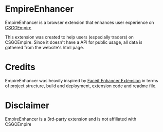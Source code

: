# EmpireEnhancer
EmpireEnhancer is a browser extension that enhances user experience on [CSGOEmpire](https://csgoempire.com/)

This extension was created to help users (especially traders) on CSGOEmpire.
Since it doesn't have a API for public usage, all data is gathered from the website's html page.

# Credits 
EmpireEnhancer was heavily inspired by [Faceit Enhancer Extension](https://github.com/faceit-enhancer/faceit-enhancer) in terms of project structure, build and deployment, extension code and readme file. 

# Disclaimer
EmpireEnhancer is a 3rd-party extension and is not affiliated with CSGOEmpire

